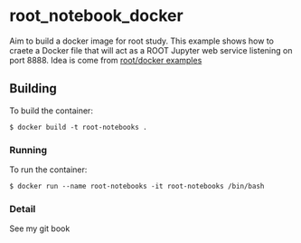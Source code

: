 # root_notebook_docker

Aim to build a docker image for root study. This example shows how to craete a Docker file that will act as a ROOT Jupyter web service listening on port 8888.
Idea is come from [root/docker examples](https://github.com/root-project/docker-examples)

## Building
To build the container:
```
$ docker build -t root-notebooks .
```
### Running
To run the container:
```
$ docker run --name root-notebooks -it root-notebooks /bin/bash
```

### Detail
See my git book
